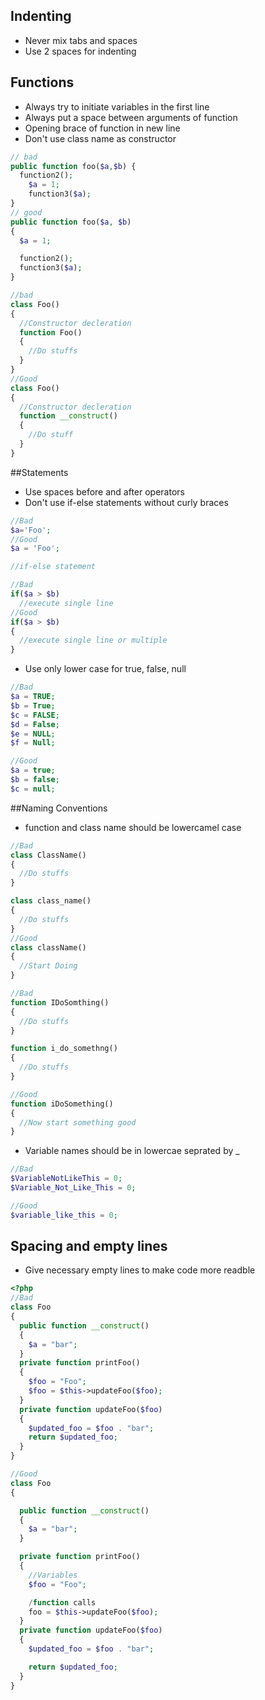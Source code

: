 ## Indenting
* Never mix tabs and spaces
* Use 2 spaces for indenting

## Functions
* Always try to initiate variables in the first line
* Always put a space between arguments of function
* Opening brace of function in new line
* Don't use class name as constructor

```php
// bad
public function foo($a,$b) {
  function2();
    $a = 1;
    function3($a);
}
// good
public function foo($a, $b)
{
  $a = 1;

  function2();
  function3($a);
}

//bad
class Foo()
{
  //Constructor decleration
  function Foo()
  {
    //Do stuffs
  }
}
//Good
class Foo()
{
  //Constructor decleration
  function __construct()
  {
    //Do stuff
  }
}
```
##Statements
* Use spaces before and after operators
* Don't use if-else statements without curly braces

```php
//Bad
$a='Foo';
//Good
$a = 'Foo';

//if-else statement

//Bad
if($a > $b)
  //execute single line
//Good
if($a > $b)
{
  //execute single line or multiple
}
```
* Use only lower case for true, false, null
```php
//Bad
$a = TRUE;
$b = True;
$c = FALSE;
$d = False;
$e = NULL;
$f = Null;

//Good
$a = true;
$b = false;
$c = null;
```

##Naming Conventions

* function and class name should be lowercamel case
```php
//Bad
class ClassName()
{
  //Do stuffs
}

class class_name()
{
  //Do stuffs
}
//Good
class className()
{
  //Start Doing
}

//Bad
function IDoSomthing()
{
  //Do stuffs
}

function i_do_somethng()
{
  //Do stuffs
}

//Good
function iDoSomething()
{
  //Now start something good
}
```

* Variable names should be in lowercae seprated by _
```php
//Bad
$VariableNotLikeThis = 0;
$Variable_Not_Like_This = 0;

//Good
$variable_like_this = 0;
```
## Spacing and empty lines

* Give necessary empty lines to make code more readble
```php
<?php
//Bad
class Foo
{
  public function __construct()
  {
    $a = "bar";
  }
  private function printFoo()
  {
    $foo = "Foo";
    $foo = $this->updateFoo($foo);
  }
  private function updateFoo($foo)
  {
    $updated_foo = $foo . "bar";
    return $updated_foo;
  }
}

//Good
class Foo
{

  public function __construct()
  {
    $a = "bar";
  }

  private function printFoo()
  {
    //Variables
    $foo = "Foo";

    /function calls
    foo = $this->updateFoo($foo);
  }
  private function updateFoo($foo)
  {
    $updated_foo = $foo . "bar";

    return $updated_foo;
  }
}
